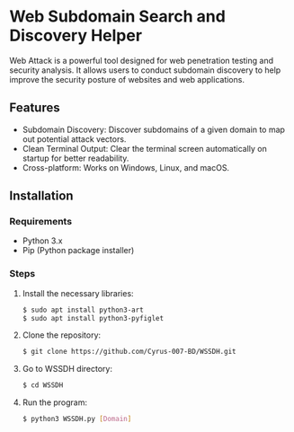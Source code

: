 # Web Subdomain Search and Discovery Helper

Web Attack is a powerful tool designed for web penetration testing and security analysis. It allows users to conduct subdomain discovery to help improve the security posture of websites and web applications.

## Features

- Subdomain Discovery: Discover subdomains of a given domain to map out potential attack vectors.
- Clean Terminal Output: Clear the terminal screen automatically on startup for better readability.
- Cross-platform: Works on Windows, Linux, and macOS.

## Installation

### Requirements
- Python 3.x
- Pip (Python package installer)

### Steps

1. Install the necessary libraries:
   ```bash
   $ sudo apt install python3-art
   $ sudo apt install python3-pyfiglet
   ```

2. Clone the repository:
   ```bash
   $ git clone https://github.com/Cyrus-007-BD/WSSDH.git
   ```
3. Go to WSSDH directory:
   ```bash
   $ cd WSSDH
   ```
4. Run the program:
   ```bash
   $ python3 WSSDH.py [Domain]
   ```
